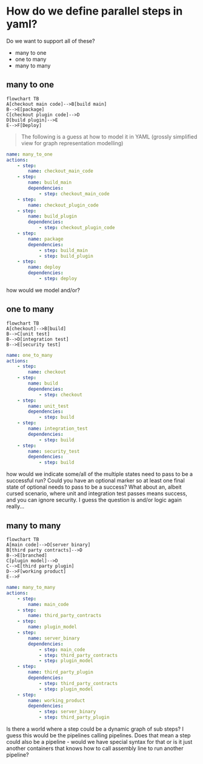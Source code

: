 # How do we define parallel steps in yaml?

Do we want to support all of these?
- many to one
- one to many 
- many to many

## many to one

```mermaid
flowchart TB
A[checkout main code]-->B[build main]
B-->E[package]
C[checkout plugin code]-->D
D[build plugin]-->E
E-->F[Deploy]
```

> The following is a guess at how to model it in YAML (grossly simplified view for graph representation modelling)

```yaml
name: many_to_one
actions:
	- step:
		name: checkout_main_code
	- step:
		name: build_main
		dependencies:
			- step: checkout_main_code
	- step:
		name: checkout_plugin_code
	- step:
		name: build_plugin
		dependencies:
			- step: checkout_plugin_code
	- step:
		name: package
		dependencies:
			- step: build_main
			- step: build_plugin
	- step:
		name: deploy
		dependencies:
			- step: deploy
```

how would we model and/or?

## one to many

```mermaid
flowchart TB
A[checkout]-->B[build]
B-->C[unit test]
B-->D[integration test]
B-->E[security test]
```

```yaml
name: one_to_many
actions:
	- step:
		name: checkout
	- step:
		name: build
		dependencies:
			- step: checkout
	- step:
		name: unit_test
		dependencies:
			- step: build
	- step:
		name: integration_test
		dependencies:
			- step: build
	- step:
		name: security_test
		dependencies:
			- step: build
```

how would we indicate some/all of the multiple states need to pass to be a successful run? Could you have an optional marker so at least one final state of optional needs to pass to be a success? What about an, albeit cursed scenario, where unit and integration test passes means success, and you can ignore security. I guess the question is and/or logic again really...

## many to many

```mermaid
flowchart TB
A[main code]-->D[server binary]
B[third party contracts]-->D
B-->E[branched]
C[plugin model]-->D
C-->E[third party plugin]
D-->F[working product]
E-->F

```
```yaml
name: many_to_many
actions:
	- step:
		name: main_code
	- step:
		name: third_party_contracts
	- step:
		name: plugin_model
	- step:
		name: server_binary
		dependencies:
			- step: main_code
			- step: third_party_contracts
			- step: plugin_model
	- step:
		name: third_party_plugin
		dependencies:
			- step: third_party_contracts
			- step: plugin_model
	- step:
		name: working_product
		dependencies:
			- step: server_binary
			- step: third_party_plugin
```

Is there a world where a step could be a dynamic graph of sub steps? I guess this would be the pipelines calling pipelines. Does that mean a step could also be a pipeline - would we have special syntax for that or is it just another containers that knows how to call assembly line to run another pipeline?